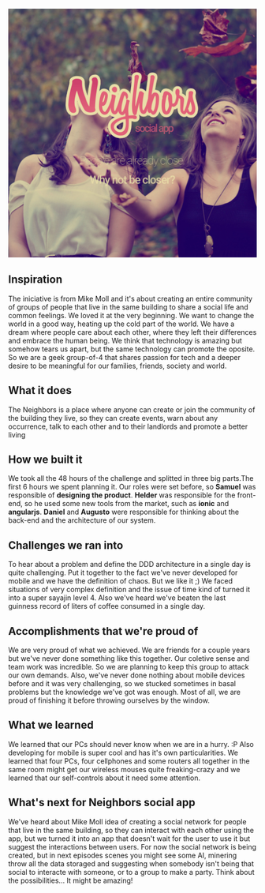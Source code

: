 ![alt tag](https://raw.githubusercontent.com/felizi/vhck/master/design/splash_screen.jpg)

## Inspiration
The iniciative is from Mike Moll and it's about creating an entire community of groups of people that live in the same building to share a social life and common feelings. We loved it at the very beginning. We want to change the world in a good way, heating up the cold part of the world. We have a dream where people care about each other, where they left their differences and embrace the human being. We think that technology is amazing but somehow tears us apart, but the same technology can promote the oposite. So we are a geek group-of-4 that shares
passion for tech and a deeper desire to be meaningful for our families, friends, society and world.

## What it does
The Neighbors is a place where anyone can create or join the community of the building they live, so they can create events, warn about any occurrence, talk to each other and to their landlords and promote a better living

## How we built it
We took all the 48 hours of the challenge and splitted in three big parts.The first 6 hours we spent planning it. Our roles were set before, so **Samuel** was responsible of **designing the product**. **Helder** was responsible for the front-end, so he used some new tools from the market, such as **ionic** and **angularjs**. **Daniel** and **Augusto** were responsible for thinking about the back-end and the architecture of our system.

## Challenges we ran into
To hear about a problem and define the DDD architecture in a single day is quite challenging. Put it together to the fact we've never developed for mobile and we have the definition of chaos. But we like it ;) We faced situations of very complex definition and the issue of time kind of turned it into a super sayajin level 4. Also we've heard we've beaten the last guinness record of liters of coffee consumed in a single day.

## Accomplishments that we're proud of
We are very proud of what we achieved. We are friends for a couple years but we've never done something like this together. Our coletive sense and team work was incredible. So we are planning to keep this group to attack our own demands. Also, we've never done nothing about mobile devices before and it was very challenging, so we stucked sometimes in basal problems but the knowledge we've got was enough. Most of all, we are proud of finishing it before throwing ourselves by the window.

## What we learned
We learned that our PCs should never know when we are in a hurry. :P Also developing for mobile is super cool and has it's own particularities. We learned that four PCs, four cellphones and some routers all together in the same room might get our wireless mouses quite freaking-crazy and we learned that our self-controls about it need some attention. 

## What's next for Neighbors social app
We've heard about Mike Moll idea of creating a social network for people that live in the same building, so they can interact with each other using the app, but we turned it into an app that doesn't wait for the user to use it but suggest the interactions between users. For now the social network is being created, but in next episodes scenes you might see some AI, minering throw all the data storaged and suggesting when somebody isn't being that social to interacte with someone, or to a group to make a party. Think about the possibilities... It might be amazing!
